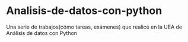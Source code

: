 # Analisis-de-datos-con-python
Una serie de trabajos(cómo tareas, exámenes) que realicé en la UEA de Análisis de datos con Python
